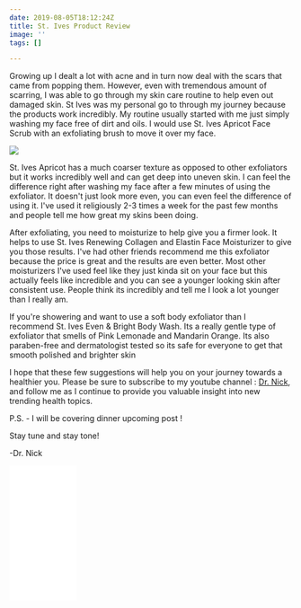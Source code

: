 ```yaml
---
date: 2019-08-05T18:12:24Z
title: St. Ives Product Review
image: ''
tags: []

---
```

Growing up I dealt a lot with acne and in turn now deal with the scars that came from popping them. However, even with tremendous amount of scarring, I was able to go through my skin care routine to help even out damaged skin. St Ives was my personal go to through my journey because the products work incredibly. My routine usually started with me just simply washing my face free of dirt and oils. I would use St. Ives Apricot Face Scrub with an exfoliating brush to move it over my face.

<a href="https://www.amazon.com/St-Ives-Apricot-Blemish-Control/dp/B00OQQM1MY/ref=as_li_ss_il?keywords=St.+Ives+Apricot+Face+Scrub&qid=1565635230&refinements=p_85:2470955011&rnid=2470954011&rps=1&s=gateway&sr=8-7&linkCode=li3&tag=commoncentsan-20&linkId=09d0d092c449f57173aacd3b3489c3e2&language=en_US" target="_blank"><img border="0" src="//ws-na.amazon-adsystem.com/widgets/q?_encoding=UTF8&ASIN=B00OQQM1MY&Format=_SL250_&ID=AsinImage&MarketPlace=US&ServiceVersion=20070822&WS=1&tag=commoncentsan-20&language=en_US" ></a><img src="https://ir-na.amazon-adsystem.com/e/ir?t=commoncentsan-20&language=en_US&l=li3&o=1&a=B00OQQM1MY" width="1" height="1" border="0" alt="" style="border:none !important; margin:0px !important;" />

St. Ives Apricot has a much coarser texture as opposed to other exfoliators but it works incredibly well and can get deep into uneven skin. I can feel the difference right after washing my face after a few minutes of using the exfoliator. It doesn't just look more even, you can even feel the difference of using it. I've used it religiously 2-3 times a week for the past few months and people tell me how great my skins been doing.

After exfoliating, you need to moisturize to help give you a firmer look. It helps to use St. Ives Renewing Collagen and Elastin Face Moisturizer to give you those results. I've had other friends recommend me this exfoliator because the price is great and the results are even better. Most other moisturizers I've used feel like they just kinda sit on your face but this actually feels like incredible and you can see a younger looking skin after consistent use. People think its incredibly and tell me I look a lot younger than I really am.

If you're showering and want to use a soft body exfoliator than I recommend St. Ives Even & Bright Body Wash. Its a really gentle type of exfoliator that smells of Pink Lemonade and Mandarin Orange. Its also paraben-free and dermatologist tested so its safe for everyone to get that smooth polished and brighter skin

I hope that these few suggestions will help you on your journey towards a healthier you. Please be sure to subscribe to my youtube channel : <a href="https://www.youtube.com/channel/UCsHqu8IYwBjNLYk2MrNIxuw">Dr. Nick</a>, and follow me as I continue to provide you valuable insight into new trending health topics.

P.S.  - I will be covering dinner upcoming post !

Stay tune and stay tone!

-Dr. Nick
<iframe style="width:120px;height:240px;" marginwidth="0" marginheight="0" scrolling="no" frameborder="0" src="//ws-na.amazon-adsystem.com/widgets/q?ServiceVersion=20070822&OneJS=1&Operation=GetAdHtml&MarketPlace=US&source=ss&ref=as_ss_li_til&ad_type=product_link&tracking_id=commoncentsan-20&language=en_US&marketplace=amazon&region=US&placement=B00OQQM1MY&asins=B00OQQM1MY&linkId=5ca3cdb8b4ae0f4f56af78afea9f6b4f&show_border=true&link_opens_in_new_window=true"></iframe>
